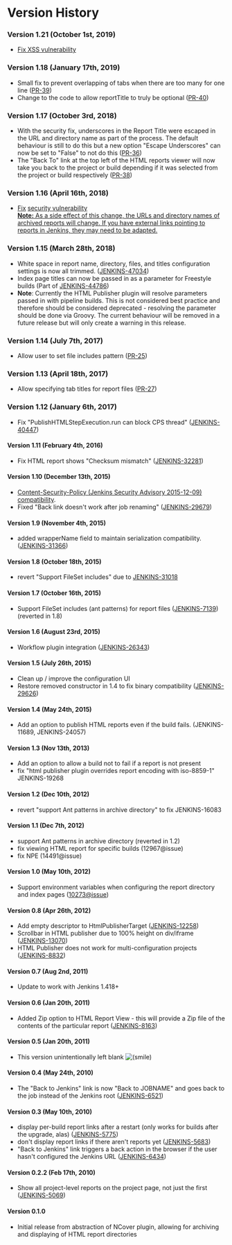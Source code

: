 # Version History

### Version 1.21 (October 1st, 2019)

-   [Fix XSS
    vulnerability](https://jenkins.io/security/advisory/2019-10-01/#SECURITY-1590)

### Version 1.18 (January 17th, 2019)

-   Small fix to prevent overlapping of tabs when there are too many for
    one line
    ([PR-39](https://github.com/jenkinsci/htmlpublisher-plugin/pull/39))
-   Change to the code to allow reportTitle to truly be optional
    ([PR-40](https://github.com/jenkinsci/htmlpublisher-plugin/pull/40))

### Version 1.17 (October 3rd, 2018)

-   With the security fix, underscores in the Report Title were escaped
    in the URL and directory name as part of the process. The default
    behaviour is still to do this but a new option "Escape Underscores"
    can now be set to "False" to not do this
    ([PR-36](https://github.com/jenkinsci/htmlpublisher-plugin/pull/36))
-   The "Back To" link at the top left of the HTML reports viewer will
    now take you back to the project or build depending if it was
    selected from the project or build respectively
    ([PR-38](https://github.com/jenkinsci/htmlpublisher-plugin/pull/38))

### Version 1.16 (April 16th, 2018)

-   [Fix](https://jenkins.io/security/advisory/2018-04-16/) [security
    vulnerability](https://jenkins.io/security/advisory/2018-04-16/)[  
    **Note:** As a side effect of this change, the URLs and directory
    names of archived reports will change. If you have external links
    pointing to reports in Jenkins, they may need to be
    adapted.](https://jenkins.io/security/advisory/2018-04-16/)

### Version 1.15 (March 28th, 2018)

-   White space in report name, directory, files, and titles
    configuration settings is now all trimmed.
    ([JENKINS-47034](https://issues.jenkins-ci.org/browse/JENKINS-47034))
-   Index page titles can now be passed in as a parameter for Freestyle
    builds (Part of
    [JENKINS-44786](https://issues.jenkins-ci.org/browse/JENKINS-44786))
-   **Note**: Currently the HTML Publisher plugin will resolve
    parameters passed in with pipeline builds. This is not considered
    best practice and therefore should be considered deprecated -
    resolving the parameter should be done via Groovy. The current
    behaviour will be removed in a future release but will only create a
    warning in this release. 

### Version 1.14 (July 7th, 2017)

-   Allow user to set file includes pattern
    ([PR-25](https://github.com/jenkinsci/htmlpublisher-plugin/pull/25))

### Version 1.13 (April 18th, 2017)

-   Allow specifying tab titles for report files
    ([PR-27](https://github.com/jenkinsci/htmlpublisher-plugin/pull/27))

### Version 1.12 (January 6th, 2017)

-   Fix "PublishHTMLStepExecution.run can block CPS thread"
    ([JENKINS-40447](https://issues.jenkins-ci.org/browse/JENKINS-40447))

#### Version 1.11 (February 4th, 2016)

-   Fix HTML report shows "Checksum mismatch"
    ([JENKINS-32281](https://issues.jenkins-ci.org/browse/JENKINS-32281))

#### Version 1.10 (December 13th, 2015)

-   [Content-Security-Policy (Jenkins Security Advisory 2015-12-09)
    compatibility](https://wiki.jenkins-ci.org/display/SECURITY/Jenkins+Security+Advisory+2015-12-09).
-   Fixed "Back link doesn't work after job renaming"
    ([JENKINS-29679](https://issues.jenkins-ci.org/browse/JENKINS-29679))

#### Version 1.9 (November 4th, 2015)

-   added wrapperName field to maintain serialization compatibility.
    ([JENKINS-31366](https://issues.jenkins-ci.org/browse/JENKINS-31366))

#### Version 1.8 (October 18th, 2015)

-   revert "Support FileSet includes" due to
    [JENKINS-31018](https://issues.jenkins-ci.org/browse/JENKINS-31018)

#### Version 1.7 (October 16th, 2015)

-   Support FileSet includes (ant patterns) for report files
    ([JENKINS-7139](https://issues.jenkins-ci.org/browse/JENKINS-7139))
    (reverted in 1.8)

#### Version 1.6 (August 23rd, 2015)

-   Workflow plugin integration
    ([JENKINS-26343](https://issues.jenkins-ci.org/browse/JENKINS-26343))

#### Version 1.5 (July 26th, 2015)

-   Clean up / improve the configuration UI
-   Restore removed constructor in 1.4 to fix binary compatibility
    ([JENKINS-29626](https://issues.jenkins-ci.org/browse/JENKINS-29626))

#### Version 1.4 (May 24th, 2015)

-   Add an option to publish HTML reports even if the build fails.
    (JENKINS-11689, JENKINS-24057)

#### Version 1.3 (Nov 13th, 2013)

-   Add an option to allow a build not to fail if a report is not
    present
-   fix "html publisher plugin overrides report encoding with
    iso-8859-1" JENKINS-19268

#### Version 1.2 (Dec 10th, 2012)

-   revert "support Ant patterns in archive directory" to fix
    JENKINS-16083

#### Version 1.1 (Dec 7th, 2012)

-   support Ant patterns in archive directory (reverted in 1.2)
-   fix viewing HTML report for specific builds (12967@issue)
-   fix NPE (14491@issue)

#### Version 1.0 (May 10th, 2012)

-   Support environment variables when configuring the report directory
    and index pages
    ([10273@issue](https://issues.jenkins-ci.org/browse/JENKINS-10273))

#### Version 0.8 (Apr 26th, 2012)

-   Add empty descriptor to HtmlPublisherTarget
    ([JENKINS-12258](https://issues.jenkins-ci.org/browse/JENKINS-12258))
-   Scrollbar in HTML publisher due to 100% height on div/iframe
    ([JENKINS-13070](https://issues.jenkins-ci.org/browse/JENKINS-13070))
-   HTML Publisher does not work for multi-configuration projects
    ([JENKINS-8832](https://issues.jenkins-ci.org/browse/JENKINS-8832))

#### Version 0.7 (Aug 2nd, 2011)

-   Update to work with Jenkins 1.418+

#### Version 0.6 (Jan 20th, 2011)

-   Added Zip option to HTML Report View - this will provide a Zip file
    of the contents of the particular report
    ([JENKINS-8163](https://issues.jenkins-ci.org/browse/JENKINS-8163))

#### Version 0.5 (Jan 20th, 2011)

-   This version unintentionally left blank
    ![(smile)](https://wiki.jenkins.io/s/en_GB/8100/5084f018d64a97dc638ca9a178856f851ea353ff/_/images/icons/emoticons/smile.svg)

#### Version 0.4 (May 24th, 2010)

-   The "Back to Jenkins" link is now "Back to JOBNAME" and goes back to
    the job instead of the Jenkins root
    ([JENKINS-6521](https://issues.jenkins-ci.org/browse/JENKINS-6521))

#### Version 0.3 (May 10th, 2010)

-   display per-build report links after a restart (only works for
    builds after the upgrade, alas)
    ([JENKINS-5775](https://issues.jenkins-ci.org/browse/JENKINS-5775))
-   don't display report links if there aren't reports yet
    ([JENKINS-5683](https://issues.jenkins-ci.org/browse/JENKINS-5683))
-   "Back to Jenkins" link triggers a back action in the browser if the
    user hasn't configured the Jenkins URL
    ([JENKINS-6434](https://issues.jenkins-ci.org/browse/JENKINS-6434))

#### Version 0.2.2 (Feb 17th, 2010)

-   Show all project-level reports on the project page, not just the
    first
    ([JENKINS-5069](https://issues.jenkins-ci.org/browse/JENKINS-5069))

#### Version 0.1.0

-   Initial release from abstraction of NCover plugin, allowing for
    archiving and displaying of HTML report directories